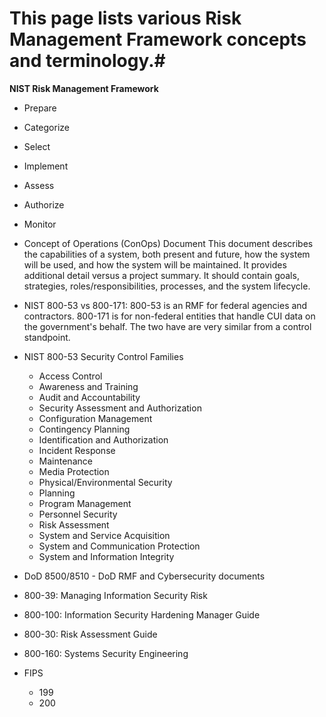 # This page lists various Risk Management Framework concepts and terminology.#

**NIST Risk Management Framework**

* Prepare
* Categorize
* Select
* Implement
* Assess
* Authorize
* Monitor

* Concept of Operations (ConOps) Document
This document describes the capabilities of a system, both present and future, how the system will be used, and how the system will be maintained.  It provides additional detail versus a project summary.  It should contain goals, strategies, roles/responsibilities, processes, and the system lifecycle.

* NIST 800-53 vs 800-171: 800-53 is an RMF for federal agencies and contractors.  800-171 is for non-federal entities that handle CUI data on the government's behalf.  The two have are very similar from a control standpoint.

* NIST 800-53 Security Control Families
    * Access Control
    * Awareness and Training
    * Audit and Accountability
    * Security Assessment and Authorization
    * Configuration Management
    * Contingency Planning
    * Identification and Authorization
    * Incident Response
    * Maintenance
    * Media Protection
    * Physical/Environmental Security
    * Planning
    * Program Management
    * Personnel Security
    * Risk Assessment
    * System and Service Acquisition
    * System and Communication Protection
    * System and Information Integrity

* DoD 8500/8510 - DoD RMF and Cybersecurity documents
* 800-39: Managing Information Security Risk
* 800-100: Information Security Hardening Manager Guide
* 800-30: Risk Assessment Guide
* 800-160: Systems Security Engineering
* FIPS
    * 199
    * 200